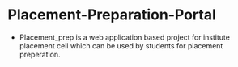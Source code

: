 # Placement-Preparation-Portal
+ Placement_prep is a web application based project for institute placement cell which can be used by students for placement preperation.
